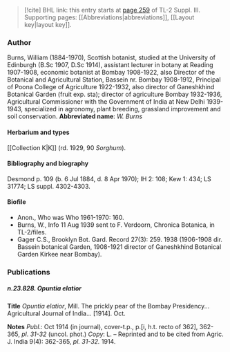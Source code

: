 > [!cite] BHL link: this entry starts at [page 259](https://www.biodiversitylibrary.org/page/33266566) of TL-2 Suppl. III.
> Supporting pages: [[Abbreviations|abbreviations]], [[Layout key|layout key]].

### Author

Burns, William (1884-1970), Scottish botanist, studied at the University of Edinburgh (B.Sc 1907, D.Sc 1914), assistant lecturer in botany at Reading 1907-1908, economic botanist at Bombay 1908-1922, also Director of the Botanical and Agricultural Station, Bassein nr. Bombay 1908-1912, Principal of Poona College of Agriculture 1922-1932, also director of Ganeshkhind Botanical Garden (fruit exp. sta); director of agriculture Bombay 1932-1936, Agricultural Commissioner with the Government of India at New Delhi 1939-1943, specialized in agronomy, plant breeding, grassland improvement and soil conservation. 
**Abbreviated name**: *W. Burns*

#### Herbarium and types

[[Collection K|K]] (rd. 1929, 90 *Sorghum*).

#### Bibliography and biography

Desmond p. 109 (b. 6 Jul 1884, d. 8 Apr 1970); IH 2: 108; Kew 1: 434; LS 31774; LS suppl. 4302-4303.

#### Biofile

- Anon., Who was Who 1961-1970: 160.
- Burns, W., Info 11 Aug 1939 sent to F. Verdoorn, Chronica Botanica, in TL-2/files.
- Gager C.S., Brooklyn Bot. Gard. Record 27(3): 259. 1938 (1906-1908 dir. Bassein botanical Garden, 1908-1921 director of Ganeshkhind Botanical Garden Kirkee near Bombay).

### Publications

##### n.23.828. Opuntia elatior

**Title**
*Opuntia elatior*, Mill. The prickly pear of the Bombay Presidency... Agricultural Journal of India... \[1914\]. Oct.

**Notes**
*Publ*.: Oct 1914 (in journal), cover-t.p., p.\[i, h.t. recto of 362\], 362-365, *pl*. *31-32* (uncol. phot.) *Copy*: L. – Reprinted and to be cited from Agric. J. India 9(4): 362-365, *pl. 31-32.* 1914.

